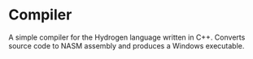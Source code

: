 # Compiler
A simple compiler for the Hydrogen language written in C++. Converts source code to NASM assembly and produces a Windows executable.

